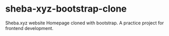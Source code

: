 # sheba-xyz-bootstrap-clone
Sheba.xyz website Homepage cloned with bootstrap. A practice project for frontend development.
